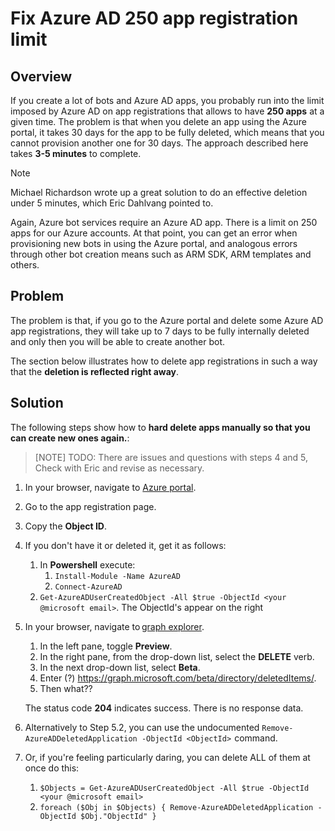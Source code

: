 
# Fix Azure AD 250 app registration limit

## Overview

If you create a lot of bots and Azure AD apps, you probably run into the limit imposed by Azure AD on app registrations that allows
to have **250 apps** at a given time. The problem is that when you delete an app using the Azure portal, it takes 30 days for the app to be fully deleted, which means that you cannot provision another one for 30 days. The approach described here takes **3-5 minutes** to complete.

> [!NOTE]
> Michael Richardson wrote up a great solution to do an effective deletion under 5 minutes, which Eric Dahlvang pointed to.

Again, Azure bot services require an Azure AD app. There is a limit on 250 apps for our Azure accounts. At that point, you can get an error when provisioning new bots in using the Azure portal, and analogous errors through other bot creation means such as ARM SDK, ARM templates and others.

## Problem

The problem is that, if you go to the Azure portal and delete some Azure AD app registrations, they will take up to 7 days to be fully internally deleted and only then you will be able to create another bot.

The section below illustrates how to delete app registrations in such a way that the **deletion is reflected right away**.

## Solution

The following steps show how to **hard delete apps manually so that you can create new ones again.**:

> [NOTE]
> TODO: There are issues and questions with steps 4 and 5, Check with Eric and revise as necessary.

1. In your browser, navigate to [Azure portal][azure-portal].
2. Go to the app registration page.
3. Copy the **Object ID**.
4. If you don't have it or deleted it, get it as follows:
   <!-- These steps do not work -->
   1. In **Powershell** execute:
       1. `Install-Module -Name AzureAD`
       1. `Connect-AzureAD`
   1. `Get-AzureADUserCreatedObject -All $true -ObjectId <your @microsoft email>`. The ObjectId's appear on the right 
5. In your browser, navigate to [graph explorer][graph-explorer].
   1. In the left pane, toggle **Preview**.
   1. In the right pane, from the drop-down list, select the **DELETE** verb.  
   1. In the next drop-down list, select **Beta**.
   1. Enter (?) https://graph.microsoft.com/beta/directory/deletedItems/<ObjectId>.
   1. Then what??

   The status code **204** indicates success. There is no response data.

6. Alternatively to Step 5.2, you can use the undocumented `Remove-AzureADDeletedApplication -ObjectId <ObjectId>`  command.

7. Or, if you're feeling particularly daring, you can delete ALL of them at once do this:
   1. `$Objects = Get-AzureADUserCreatedObject -All $true -ObjectId <your @microsoft email>`
   1. `foreach ($Obj in $Objects) { Remove-AzureADDeletedApplication -ObjectId $Obj."ObjectId" }`

<!-- Foot links -->
[azure-portal]: https://ms.portal.azure.com/
[graph-explorer]: https://developer.microsoft.com/graph/graph-explorer
